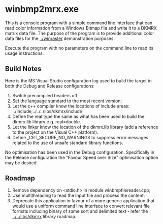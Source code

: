 # winbmp2mrx.exe

This is a console program with a simple command line interface that can read color information from a Windows Bitmap file and write it to a DKMRX matrix data file. The purpose of the program is to provide additional color data files for the [../winraster](../winraster) demonstration purposes.

Execute the program with no parameters on the command line to read its usage instructions.

## Build Notes

Here is the MS Visual Studio configuration log used to build the target in both the Debug and Release configurations:
1. Switch precompiled headers off;
2. Set the language standard to the most recent version;
3. Let the c++ compiler know the locations of include areas: ../include;../../../libs/dkmrx/include
4. Define the real type the same as what has been used to build the dkmrx.lib library e.g. real=double.
5. Let the linker know the location of the dkmrx.lib library (add a reference to the project on the Visual C++ platform).
6. Define _CRT_SECURE_NO_WARNINGS to suppress error messages related to the use of unsafe standard library functions.

No optimisation has been used in the Debug configuration. Specifically in the Release configuration the "Favour Speed over Size" optimisation option may be desired.

## Roadmap

1. Remove dependency on <stdio.h> in module winbmpfilereader.cpp;
2. Use multithreading to read the input file and process the content;
3. Deprecate this application in favour of a more generic application that would use a uniform command line interface to convert relevant file formats including binary of some sort and delimited text - refer the [../../libs/dkmrx](../../libs/dkmrx) library roadmap.
